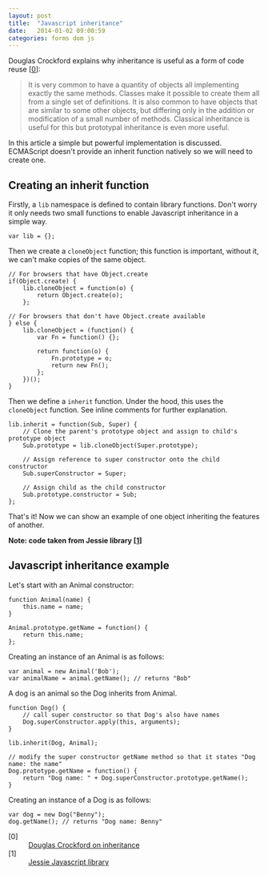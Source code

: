 ```yaml
---
layout: post
title:  "Javascript inheritance"
date:   2014-01-02 09:00:59
categories: forms dom js
---
```


Douglas Crockford explains why inheritance is useful as a form of code reuse [[0](#ref0)]:
    
> It is very common to have a quantity of objects all implementing exactly the same methods. Classes make it possible to create them all from a single set of definitions. It is also common to have objects that are similar to some other objects, but differing only in the addition or modification of a small number of methods. Classical inheritance is useful for this but prototypal inheritance is even more useful.

In this article a simple but powerful implementation is discussed. ECMAScript doesn't provide an inherit function natively so we will need to create one.

## Creating an inherit function

Firstly, a `lib` namespace is defined to contain library functions. Don't worry it only needs two small functions to enable Javascript inheritance in a simple way.

    var lib = {};
    
Then we create a `cloneObject` function; this function is important, without it, we can't make copies of the same object.
    
    // For browsers that have Object.create
    if(Object.create) {
        lib.cloneObject = function(o) {
            return Object.create(o);
        };
    
    // For browsers that don't have Object.create available
    } else {
        lib.cloneObject = (function() {
            var Fn = function() {};
    
            return function(o) {
                Fn.prototype = o;
                return new Fn();
            };
        })();
    }
    
Then we define a `inherit` function. Under the hood, this uses the `cloneObject` function. See inline comments for further explanation.
    
    lib.inherit = function(Sub, Super) {
        // Clone the parent's prototype object and assign to child's prototype object
        Sub.prototype = lib.cloneObject(Super.prototype);
        
        // Assign reference to super constructor onto the child constructor
        Sub.superConstructor = Super;
        
        // Assign child as the child constructor
        Sub.prototype.constructor = Sub;
    };
    
That's it! Now we can show an example of one object inheriting the features of another.

**Note: code taken from Jessie library [[1](#ref1)]**

## Javascript inheritance example
    
Let's start with an Animal constructor:

    function Animal(name) {
        this.name = name;
    }
    
    Animal.prototype.getName = function() {
        return this.name;
    };
    
Creating an instance of an Animal is as follows:

    var animal = new Animal('Bob');
    var animalName = animal.getName(); // returns "Bob"

A dog is an animal so the Dog inherits from Animal.

    function Dog() {
        // call super constructor so that Dog's also have names
        Dog.superConstructor.apply(this, arguments);
    }
    
    lib.inherit(Dog, Animal);
    
    // modify the super constructor getName method so that it states "Dog name: the name"
    Dog.prototype.getName = function() {
        return "Dog name: " + Dog.superConstructor.prototype.getName();
    }

Creating an instance of a Dog is as follows:

    var dog = new Dog("Benny");
    dog.getName(); // returns "Dog name: Benny"

<dl>
	<dt class="citation" id="ref0">[0]</dt>
	<dd><a href="http://javascript.crockford.com/inheritance.html">Douglas Crockford on inheritance</a></dd>
	<dt class="citation" id="ref1">[1]</dt>
    	<dd><a href="http://www.github.com/rassie/jessie/">Jessie Javascript library</a></dd>
</dl>